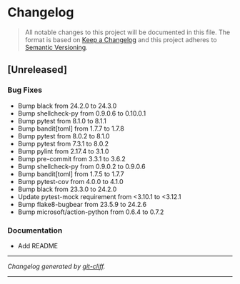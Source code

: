 # Changelog

> All notable changes to this project will be documented in this file. The format is based on
[Keep a Changelog](http://keepachangelog.com/) and this project adheres to
[Semantic Versioning](http://semver.org/).

## [Unreleased]

### Bug Fixes

- Bump black from 24.2.0 to 24.3.0
- Bump shellcheck-py from 0.9.0.6 to 0.10.0.1
- Bump pytest from 8.1.0 to 8.1.1
- Bump bandit[toml] from 1.7.7 to 1.7.8
- Bump pytest from 8.0.2 to 8.1.0
- Bump pytest from 7.3.1 to 8.0.2
- Bump pylint from 2.17.4 to 3.1.0
- Bump pre-commit from 3.3.1 to 3.6.2
- Bump shellcheck-py from 0.9.0.2 to 0.9.0.6
- Bump bandit[toml] from 1.7.5 to 1.7.7
- Bump pytest-cov from 4.0.0 to 4.1.0
- Bump black from 23.3.0 to 24.2.0
- Update pytest-mock requirement from <3.10.1 to <3.12.1
- Bump flake8-bugbear from 23.5.9 to 24.2.6
- Bump microsoft/action-python from 0.6.4 to 0.7.2

### Documentation

- Add README

***
*Changelog generated by [git-cliff](https://github.com/orhun/git-cliff).*
***
